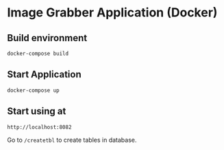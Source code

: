 # Image Grabber Application (Docker)

Build environment
----------------

    docker-compose build

Start Application
--------------------------------

    docker-compose up

Start using at
----------------

    http://localhost:8082

Go to ``/createtbl`` to create tables in database.